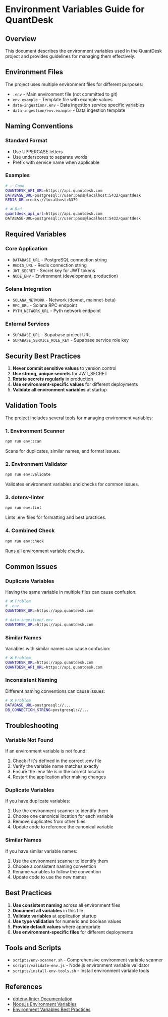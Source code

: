 # Environment Variables Guide for QuantDesk

## Overview

This document describes the environment variables used in the QuantDesk project and provides guidelines for managing them effectively.

## Environment Files

The project uses multiple environment files for different purposes:

- `.env` - Main environment file (not committed to git)
- `env.example` - Template file with example values
- `data-ingestion/.env` - Data ingestion service specific variables
- `data-ingestion/env.example` - Data ingestion template

## Naming Conventions

### Standard Format
- Use UPPERCASE letters
- Use underscores to separate words
- Prefix with service name when applicable

### Examples
```bash
# ✅ Good
QUANTDESK_API_URL=https://api.quantdesk.com
DATABASE_URL=postgresql://user:pass@localhost:5432/quantdesk
REDIS_URL=redis://localhost:6379

# ❌ Bad
quantdesk_api_url=https://api.quantdesk.com
DATABASE-URL=postgresql://user:pass@localhost:5432/quantdesk
```

## Required Variables

### Core Application
- `DATABASE_URL` - PostgreSQL connection string
- `REDIS_URL` - Redis connection string
- `JWT_SECRET` - Secret key for JWT tokens
- `NODE_ENV` - Environment (development, production)

### Solana Integration
- `SOLANA_NETWORK` - Network (devnet, mainnet-beta)
- `RPC_URL` - Solana RPC endpoint
- `PYTH_NETWORK_URL` - Pyth network endpoint

### External Services
- `SUPABASE_URL` - Supabase project URL
- `SUPABASE_SERVICE_ROLE_KEY` - Supabase service role key

## Security Best Practices

1. **Never commit sensitive values** to version control
2. **Use strong, unique secrets** for JWT_SECRET
3. **Rotate secrets regularly** in production
4. **Use environment-specific values** for different deployments
5. **Validate all environment variables** at startup

## Validation Tools

The project includes several tools for managing environment variables:

### 1. Environment Scanner
```bash
npm run env:scan
```
Scans for duplicates, similar names, and format issues.

### 2. Environment Validator
```bash
npm run env:validate
```
Validates environment variables and checks for common issues.

### 3. dotenv-linter
```bash
npm run env:lint
```
Lints .env files for formatting and best practices.

### 4. Combined Check
```bash
npm run env:check
```
Runs all environment variable checks.

## Common Issues

### Duplicate Variables
Having the same variable in multiple files can cause confusion:
```bash
# ❌ Problem
# .env
QUANTDESK_URL=https://app.quantdesk.com

# data-ingestion/.env
QUANTDESK_URL=https://api.quantdesk.com
```

### Similar Names
Variables with similar names can cause confusion:
```bash
# ❌ Problem
QUANTDESK_URL=https://app.quantdesk.com
QUANTDESK_API_URL=https://api.quantdesk.com
```

### Inconsistent Naming
Different naming conventions can cause issues:
```bash
# ❌ Problem
DATABASE_URL=postgresql://...
DB_CONNECTION_STRING=postgresql://...
```

## Troubleshooting

### Variable Not Found
If an environment variable is not found:
1. Check if it's defined in the correct .env file
2. Verify the variable name matches exactly
3. Ensure the .env file is in the correct location
4. Restart the application after making changes

### Duplicate Variables
If you have duplicate variables:
1. Use the environment scanner to identify them
2. Choose one canonical location for each variable
3. Remove duplicates from other files
4. Update code to reference the canonical variable

### Similar Names
If you have similar variable names:
1. Use the environment scanner to identify them
2. Choose a consistent naming convention
3. Rename variables to follow the convention
4. Update code to use the new names

## Best Practices

1. **Use consistent naming** across all environment files
2. **Document all variables** in this file
3. **Validate variables** at application startup
4. **Use type validation** for numeric and boolean values
5. **Provide default values** where appropriate
6. **Use environment-specific files** for different deployments

## Tools and Scripts

- `scripts/env-scanner.sh` - Comprehensive environment variable scanner
- `scripts/validate-env.js` - Node.js environment variable validator
- `scripts/install-env-tools.sh` - Install environment variable tools

## References

- [dotenv-linter Documentation](https://github.com/dotenv-linter/dotenv-linter)
- [Node.js Environment Variables](https://nodejs.org/en/learn/command-line/how-to-read-environment-variables-from-nodejs)
- [Environment Variables Best Practices](https://12factor.net/config)
